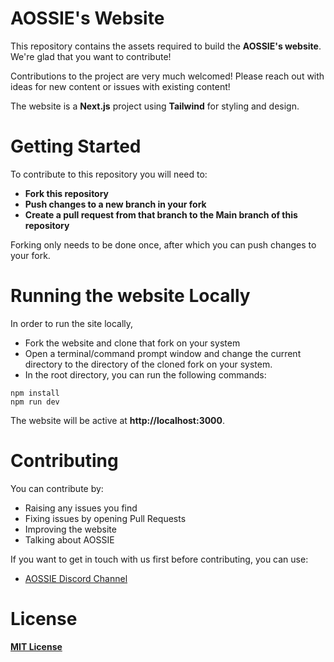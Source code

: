 
# **AOSSIE's Website**

This repository contains the assets required to build the **AOSSIE's website**. We're glad that you want to contribute!

Contributions to the project are very much welcomed! Please reach out with ideas for new content or issues with existing content!

The website is a **Next.js** project using **Tailwind** for styling and design.

# **Getting Started**

To contribute to this repository you will need to:
- **Fork this repository**
- **Push changes to a new branch in your fork**
- **Create a pull request from that branch to the Main branch of this repository**

Forking only needs to be done once, after which you can push changes to your fork.

# **Running the website Locally**

In order to run the site locally,
- Fork the website and clone that fork on your system
- Open a terminal/command prompt window and change the current directory to the directory of the cloned fork on your system.
- In the root directory, you can run the following commands:

```
npm install
npm run dev
```

The website will be active at **http://localhost:3000**.


# **Contributing**

You can contribute by:

* Raising any issues you find
* Fixing issues by opening Pull Requests
* Improving the website
* Talking about AOSSIE


If you want to get in touch with us first before contributing, you can use:

* [AOSSIE Discord Channel](https://discord.com/invite/6mFZ2S846n)


# **License**

[**MIT License**](https://choosealicense.com/licenses/mit/)
